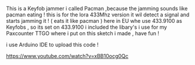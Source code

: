 This is a Keyfob jammer i called Pacman ,because the jamming sounds like pacman eating !
this is for the lora 433Mhz version it wil detect a signal and starts jamming it ! ( eats it like pacman )
here in EU whe use 433.9100 as Keyfobs , so its set on 433.9100
i included the libary's i use for my Paxcounter TTGO where i put on this sketch i made ,
have fun !

i use Arduino IDE to upload this code !

https://www.youtube.com/watch?v=xBB10ocg0Qc
